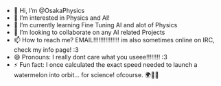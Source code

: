 - 👋 Hi, I’m @OsakaPhysics
- 👀 I’m interested in Physics and AI!
- 🌱 I’m currently learning Fine Tuning AI and alot of Physics
- 💞️ I’m looking to collaborate on any AI related Projects
- 📫 How to reach me? EMAIL!!!!!!!!!!!!!!! im also sometimes online on IRC, check my info page! :3
- 😄 Pronouns: I really dont care what you useee!!!!!!!! :3
- ⚡ Fun fact: I once calculated the exact speed needed to launch a watermelon into orbit... for science! ofcourse. 🌍🍉🚀

<!---
OsakaPhysics/OsakaPhysics is a ✨ special ✨ repository because its `README.md` (this file) appears on your GitHub profile.
You can click the Preview link to take a look at your changes.
--->
